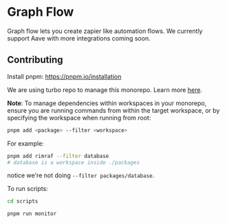 # Graph Flow

Graph flow lets you create zapier like automation flows. We currently support Aave with more integrations coming soon.

## Contributing

Install pnpm: https://pnpm.io/installation

We are using turbo repo to manage this monorepo. Learn more [here](https://turborepo.org/docs).

**Note**: To manage dependencies within workspaces in your monorepo, ensure you are running commands from within the target workspace, or by specifying the workspace when running from root:

```bash
pnpm add <package> --filter <workspace>
```

For example:

```sh
pnpm add rimraf --filter database
# database is a workspace inside ./packages
```

notice we're not doing `--filter packages/database`.

To run scripts:

```bash
cd scripts
```

```bash
pnpm run monitor
```
